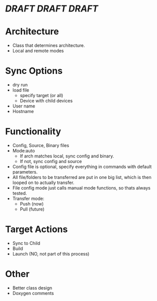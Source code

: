 # **_DRAFT DRAFT DRAFT_**

# Architecture
* Class that determines architecture.
* Local and remote modes

# Sync Options
* dry run
* load file
  * specify target (or all)
  * Device with child devices
* User name
* Hostname


# Functionality
* Config, Source, Binary files
* Mode:auto
  * If arch matches local, sync config and binary. 
  * If not, sync config and source
* Config file is optional, specify everything in commands with default parameters.
* All file/folders to be transferred are put in one big list, which is then looped on to actually transfer.
* File config mode just calls manual mode functions, so thats always tested.
* Transfer mode:
  * Push (now)
  * Pull (future)

# Target Actions
* Sync to Child
* Build
* Launch (NO, not part of this process)

# Other
* Better class design
* Doxygen comments